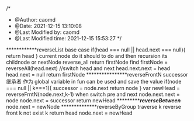 /*
 * @Author: caomd 
 * @Date: 2021-12-15 13:10:08 
 * @Last Modified by: caomd
 * @Last Modified time: 2021-12-15 15:53:27
 */

************reverseList 
base case
if(head === null || head.next === null){
    return head
}
current node do it should to do and then recursion its childnode or nextNode
reverse_all  return firstNode
find firstNode = reverseAll(head.next)
//switch head and next
head.next.next = head
head.next = null
return firstNode
****************reverseFrontN
successor 继承者 作为 global variable in fun can be used and save the value
if(node === null || k===1){
    successor = node.next
    return node
}
var newHead = reverseFrntN(node.next,k-1)
when switch pre and next 
node.next.next = node
node.next = successor
return newHead
**************reverseBetween*****
node.next = newNode
**************reverseByGroup
traverse k 
reverse front k
not exist k return head 
node.next = newHead
